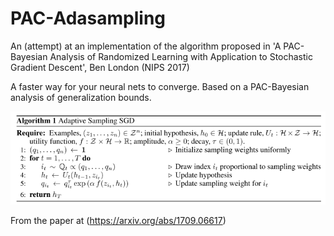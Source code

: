 # PAC-Adasampling
An (attempt) at an implementation of the algorithm proposed in 'A PAC-Bayesian Analysis of Randomized Learning with Application to Stochastic Gradient Descent', Ben London (NIPS 2017)

A faster way for your neural nets to converge. Based on a PAC-Bayesian analysis of generalization bounds.

![algo](algo1.png)

From the paper at (https://arxiv.org/abs/1709.06617)
